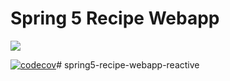 # Spring 5 Recipe Webapp

<a href="https://circleci.com/gh/rieckpil/spring5-recipe-webapp">
<img src="https://circleci.com/gh/rieckpil/spring5-recipe-webapp.svg?style=shield&circle-token=e2a3c4b69f615906a967c03c1f7dad8366d259d7" /></a>

[![codecov](https://codecov.io/gh/rieckpil/spring5-recipe-webapp/branch/master/graph/badge.svg)](https://codecov.io/gh/rieckpil/spring5-recipe-webapp)# spring5-recipe-webapp-reactive
